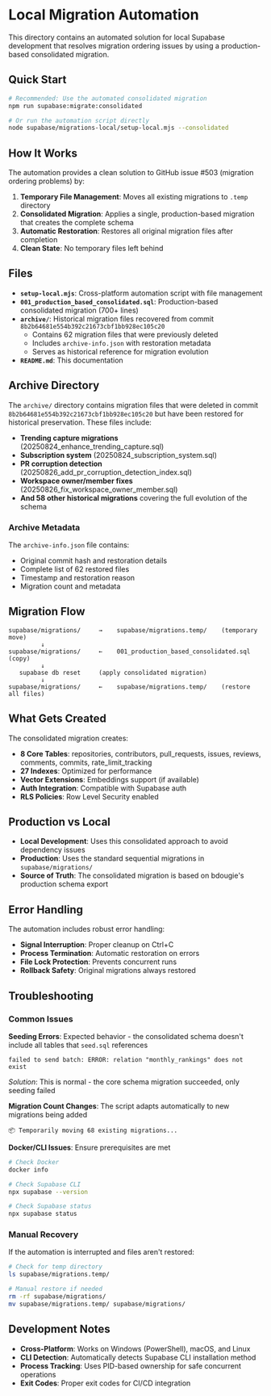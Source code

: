 # Local Migration Automation

This directory contains an automated solution for local Supabase development that resolves migration ordering issues by using a production-based consolidated migration.

## Quick Start

```bash
# Recommended: Use the automated consolidated migration
npm run supabase:migrate:consolidated

# Or run the automation script directly
node supabase/migrations-local/setup-local.mjs --consolidated
```

## How It Works

The automation provides a clean solution to GitHub issue #503 (migration ordering problems) by:

1. **Temporary File Management**: Moves all existing migrations to `.temp` directory
2. **Consolidated Migration**: Applies a single, production-based migration that creates the complete schema
3. **Automatic Restoration**: Restores all original migration files after completion
4. **Clean State**: No temporary files left behind

## Files

- **`setup-local.mjs`**: Cross-platform automation script with file management
- **`001_production_based_consolidated.sql`**: Production-based consolidated migration (700+ lines)
- **`archive/`**: Historical migration files recovered from commit `8b2b64681e554b392c21673cbf1bb928ec105c20`
  - Contains 62 migration files that were previously deleted
  - Includes `archive-info.json` with restoration metadata
  - Serves as historical reference for migration evolution
- **`README.md`**: This documentation

## Archive Directory

The `archive/` directory contains migration files that were deleted in commit `8b2b64681e554b392c21673cbf1bb928ec105c20` but have been restored for historical preservation. These files include:

- **Trending capture migrations** (20250824_enhance_trending_capture.sql)
- **Subscription system** (20250824_subscription_system.sql) 
- **PR corruption detection** (20250826_add_pr_corruption_detection_index.sql)
- **Workspace owner/member fixes** (20250826_fix_workspace_owner_member.sql)
- **And 58 other historical migrations** covering the full evolution of the schema

### Archive Metadata

The `archive-info.json` file contains:
- Original commit hash and restoration details
- Complete list of 62 restored files
- Timestamp and restoration reason
- Migration count and metadata

## Migration Flow

```
supabase/migrations/     →    supabase/migrations.temp/    (temporary move)
         ↓
supabase/migrations/     ←    001_production_based_consolidated.sql (copy)
         ↓
   supabase db reset     (apply consolidated migration)
         ↓
supabase/migrations/     ←    supabase/migrations.temp/    (restore all files)
```

## What Gets Created

The consolidated migration creates:
- **8 Core Tables**: repositories, contributors, pull_requests, issues, reviews, comments, commits, rate_limit_tracking
- **27 Indexes**: Optimized for performance
- **Vector Extensions**: Embeddings support (if available)
- **Auth Integration**: Compatible with Supabase auth
- **RLS Policies**: Row Level Security enabled

## Production vs Local

- **Local Development**: Uses this consolidated approach to avoid dependency issues
- **Production**: Uses the standard sequential migrations in `supabase/migrations/`
- **Source of Truth**: The consolidated migration is based on bdougie's production schema export

## Error Handling

The automation includes robust error handling:
- **Signal Interruption**: Proper cleanup on Ctrl+C
- **Process Termination**: Automatic restoration on errors  
- **File Lock Protection**: Prevents concurrent runs
- **Rollback Safety**: Original migrations always restored

## Troubleshooting

### Common Issues

**Seeding Errors**: Expected behavior - the consolidated schema doesn't include all tables that `seed.sql` references
```
failed to send batch: ERROR: relation "monthly_rankings" does not exist
```
*Solution*: This is normal - the core schema migration succeeded, only seeding failed

**Migration Count Changes**: The script adapts automatically to new migrations being added
```
📦 Temporarily moving 68 existing migrations...
```

**Docker/CLI Issues**: Ensure prerequisites are met
```bash
# Check Docker
docker info

# Check Supabase CLI
npx supabase --version

# Check Supabase status
npx supabase status
```

### Manual Recovery

If the automation is interrupted and files aren't restored:

```bash
# Check for temp directory
ls supabase/migrations.temp/

# Manual restore if needed
rm -rf supabase/migrations/
mv supabase/migrations.temp/ supabase/migrations/
```

## Development Notes

- **Cross-Platform**: Works on Windows (PowerShell), macOS, and Linux
- **CLI Detection**: Automatically detects Supabase CLI installation method
- **Process Tracking**: Uses PID-based ownership for safe concurrent operations
- **Exit Codes**: Proper exit codes for CI/CD integration
